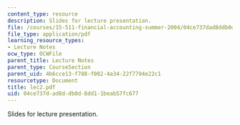 ```yaml
---
content_type: resource
description: Slides for lecture presentation.
file: /courses/15-511-financial-accounting-summer-2004/04ce737dad8ddb0d8dd11beab57fc677_lec2.pdf
file_type: application/pdf
learning_resource_types:
- Lecture Notes
ocw_type: OCWFile
parent_title: Lecture Notes
parent_type: CourseSection
parent_uid: 4b6cce13-f788-f002-4a34-22f7794e22c1
resourcetype: Document
title: lec2.pdf
uid: 04ce737d-ad8d-db0d-8dd1-1beab57fc677
---
```

Slides for lecture presentation.

